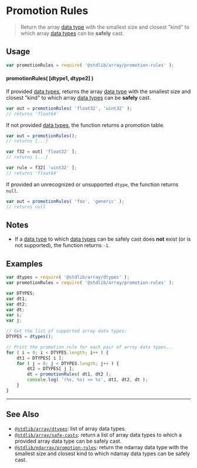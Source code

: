 <!--

@license Apache-2.0

Copyright (c) 2018 The Stdlib Authors.

Licensed under the Apache License, Version 2.0 (the "License");
you may not use this file except in compliance with the License.
You may obtain a copy of the License at

   http://www.apache.org/licenses/LICENSE-2.0

Unless required by applicable law or agreed to in writing, software
distributed under the License is distributed on an "AS IS" BASIS,
WITHOUT WARRANTIES OR CONDITIONS OF ANY KIND, either express or implied.
See the License for the specific language governing permissions and
limitations under the License.

-->

# Promotion Rules

> Return the array [data type][@stdlib/array/dtypes] with the smallest size and closest "kind" to which array [data types][@stdlib/array/dtypes] can be **safely** cast.

<!-- Section to include introductory text. Make sure to keep an empty line after the intro `section` element and another before the `/section` close. -->

<section class="intro">

</section>

<!-- /.intro -->

<!-- Package usage documentation. -->

<section class="usage">

## Usage

```javascript
var promotionRules = require( '@stdlib/array/promotion-rules' );
```

#### promotionRules( \[dtype1, dtype2] )

If provided [data types][@stdlib/array/dtypes], returns the array [data type][@stdlib/array/dtypes] with the smallest size and closest "kind" to which array [data types][@stdlib/array/dtypes] can be **safely** cast.

```javascript
var out = promotionRules( 'float32', 'uint32' );
// returns 'float64'
```

If not provided [data types][@stdlib/array/dtypes], the function returns a promotion table.

```javascript
var out = promotionRules();
// returns {...}

var f32 = out[ 'float32' ];
// returns {...}

var rule = f32[ 'uint32' ];
// returns 'float64'
```

If provided an unrecognized or unsupported `dtype`, the function returns `null`.

```javascript
var out = promotionRules( 'foo', 'generic' );
// returns null
```

</section>

<!-- /.usage -->

<!-- Package usage notes. Make sure to keep an empty line after the `section` element and another before the `/section` close. -->

<section class="notes">

## Notes

-   If a [data type][@stdlib/array/dtypes] to which [data types][@stdlib/array/dtypes] can be safely cast does **not** exist (or is not supported), the function returns `-1`.

</section>

<!-- /.notes -->

<!-- Package usage examples. -->

<section class="examples">

## Examples

<!-- eslint no-undef: "error" -->

```javascript
var dtypes = require( '@stdlib/array/dtypes' );
var promotionRules = require( '@stdlib/array/promotion-rules' );

var DTYPES;
var dt1;
var dt2;
var dt;
var i;
var j;

// Get the list of supported array data types:
DTYPES = dtypes();

// Print the promotion rule for each pair of array data types...
for ( i = 0; i < DTYPES.length; i++ ) {
    dt1 = DTYPES[ i ];
    for ( j = 0; j < DTYPES.length; j++ ) {
        dt2 = DTYPES[ j ];
        dt = promotionRules( dt1, dt2 );
        console.log( '(%s, %s) => %s', dt1, dt2, dt );
    }
}
```

</section>

<!-- /.examples -->

<!-- Section to include cited references. If references are included, add a horizontal rule *before* the section. Make sure to keep an empty line after the `section` element and another before the `/section` close. -->

<section class="references">

</section>

<!-- /.references -->

<!-- Section for related `stdlib` packages. Do not manually edit this section, as it is automatically populated. -->

<section class="related">

* * *

## See Also

-   [`@stdlib/array/dtypes`][@stdlib/array/dtypes]: list of array data types.
-   [`@stdlib/array/safe-casts`][@stdlib/array/safe-casts]: return a list of array data types to which a provided array data type can be safely cast.
-   [`@stdlib/ndarray/promotion-rules`][@stdlib/ndarray/promotion-rules]: return the ndarray data type with the smallest size and closest kind to which ndarray data types can be safely cast.

</section>

<!-- /.related -->

<!-- Section for all links. Make sure to keep an empty line after the `section` element and another before the `/section` close. -->

<section class="links">

<!-- <related-links> -->

[@stdlib/array/dtypes]: https://github.com/stdlib-js/stdlib/tree/develop/lib/node_modules/%40stdlib/array/dtypes

[@stdlib/array/safe-casts]: https://github.com/stdlib-js/stdlib/tree/develop/lib/node_modules/%40stdlib/array/safe-casts

[@stdlib/ndarray/promotion-rules]: https://github.com/stdlib-js/stdlib/tree/develop/lib/node_modules/%40stdlib/ndarray/promotion-rules

<!-- </related-links> -->

</section>

<!-- /.links -->
